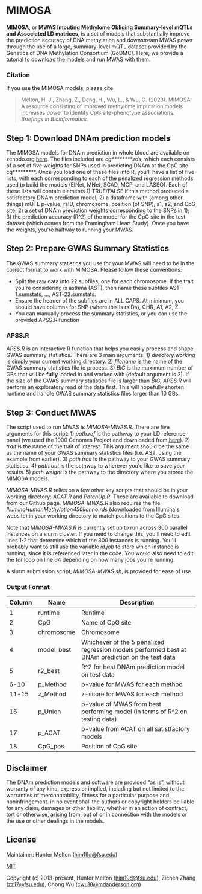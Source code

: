 # MIMOSA

__MIMOSA__, or __MWAS Imputing Methylome Obliging Summary-level mQTLs and Associated LD matrices__, is a set of models that substantially improve the prediction accuracy of DNA methylation and downstream MWAS power through the use of a large, summary-level mQTL dataset provided by the Genetics of DNA Methylation Consortium (GoDMC).  Here, we provide a tutorial to download the models and run MWAS with them.  

### Citation

If you use the MIMOSA models, please cite

> Melton, H. J., Zhang, Z., Deng, H., Wu, L., & Wu, C. (2023). MIMOSA: A resource consisting of improved methylome imputation
models increases power to identify CpG site-phenotype associations. _Briefings in Bioinformatics_.

## Step 1: Download DNAm prediction models

The MIMOSA models for DNAm prediction in whole blood are available on zenodo.org [here](https://zenodo.org/record/7325055).  The files included are _cg********.rds_, which each consists of a set of five weights for SNPs used in predicting DNAm at the CpG site cg*********.  Once you load one of these files into R, you'll have a list of five lists, with each corresponding to each of the penalized regression methods used to build the models (ElNet, MNet, SCAD, MCP, and LASSO).  Each of these lists will contain elements 1) TRUE/FALSE if this method produced a satisfactory DNAm prediction model; 2) a dataframe with (among other things) mQTL p-value, rsID, chromosome, position (of SNP), a1, a2, and CpG site; 2) a set of DNAm prediction weights corresponding to the SNPs in 1); 3) the prediction accuracy (R^2) of the model for the CpG site in the test dataset (which comes from the Framingham Heart Study).  Once you have the weights, you're halfway to running your MWAS.

## Step 2: Prepare GWAS Summary Statistics

The GWAS summary statistics you use for your MWAS will need to be in the correct format to work with MIMOSA.  Please follow these conventions:

* Split the raw data into 22 subfiles, one for each chromosome.  If the trait you're considering is asthma (AST), then name these subfiles AST-1.sumstats, ..., AST-22.sumstats.
* Ensure the header of the subfiles are in ALL CAPS.  At minimum, you should have columns for SNP (where this is rsIDs), CHR, A1, A2, Z.
* You can manually process the summary statistics, or you can use the provided APSS.R function

### APSS.R

_APSS.R_ is an interactive R function that helps you easily process and shape GWAS summary statistics.  There are 3 main arguments: 1) _directory.working_ is simply your current working directory. 2) _filename_ is the name of the GWAS summary statistics file to process. 3) _BIG_ is the maximum number of GBs that will be __fully__ loaded in and worked with (default argument is 2).  If the size of the GWAS summary statistics file is larger than _BIG_, _APSS.R_ will perform an exploratory read of the data first.  This will hopefully shorten runtime and handle GWAS summary statistics files larger than 10 GBs.


## Step 3: Conduct MWAS

The script used to run MWAS is _MIMOSA-MWAS.R_.  There are five arguments for this script: 1) _path.ref_ is the pathway to your LD reference panel (we used the 1000 Genomes Project and downloaded from [here](https://www.internationalgenome.org/data)).  2) _trait_ is the name of the trait of interest.  This argument should be the same as the name of your GWAS summary statistics files (i.e. AST, using the example from earlier).  3) _path.trait_ is the pathway to your GWAS summary statistics.  4) _path.out_ is the pathway to wherever you'd like to save your results.  5) _path.weight_ is the pathway to the directory where you stored the MIMOSA models.

_MIMOSA-MWAS.R_ relies on a few other key scripts that should be in your working directory: _ACAT.R_ and _PatchUp.R_.  These are available to download from our Github page.  _MIMOSA-MWAS.R_ also requires the file _IlluminaHumanMethylation450kanno.rds_ (downloaded from Illumina's website) in your working directory to match positions to the CpG sites.

Note that _MIMOSA-MWAS.R_ is currently set up to run across 300 parallel instances on a slurm cluster.  If you need to change this, you'll need to edit lines 1-2 that determine which of the 300 instances is running.  You'll probably want to still use the variable _id.job_ to store which instance is running, since it is referenced later in the code.  You would also need to edit the for loop on line 64 depending on how many jobs you're running.

A slurm submission script, _MIMOSA-MWAS.sh_, is provided for ease of use.

### Output Format

| Column | Name | Description |
| --- | --- | --- |
| 1 | runtime | Runtime |
| 2 | CpG | Name of CpG site |
| 3 | chromosome | Chromosome |
| 4 | model_best | Whichever of the 5 penalized regression models performed best at DNAm prediction on the test data |
| 5 | r2_best | R^2 for best DNAm prediction model on test data |
| 6-10 | p_Method | p-value for MWAS for each method |
| 11-15 | z_Method | z-score for MWAS for each method |
| 16 | p_Union | p-value of MWAS from best performing model (in terms of R^2 on testing data) |
| 17 | p_ACAT | p-value from ACAT on all satistfactory models |
| 18 | CpG_pos | Position of CpG site |

## Disclaimer

The DNAm prediction models and software are provided “as is”, without warranty of any kind, express or implied, including but not limited to the warranties of merchantability, fitness for a particular purpose and noninfringement. in no event shall the authors or copyright holders be liable for any claim, damages or other liability, whether in an action of contract, tort or otherwise, arising from, out of or in connection with the models or the use or other dealings in the models.

## License

Maintainer: Hunter Melton (hjm19d@fsu.edu)

[MIT](http://opensource.org/licenses/MIT)

Copyright (c) 2013-present, Hunter Melton (hjm19d@fsu.edu), Zichen Zhang (zz17@fsu.edu), Chong Wu (cwu18@mdanderson.org)

